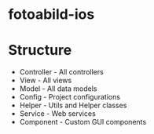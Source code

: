 # fotoabild-ios

# Structure
- Controller - All controllers
- View - All views
- Model - All data models
- Config - Project configurations
- Helper - Utils and Helper classes
- Service - Web services
- Component - Custom GUI components
